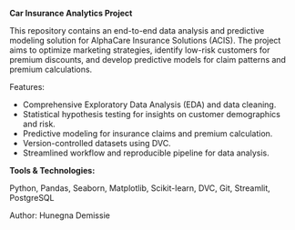 **Car Insurance Analytics Project**

This repository contains an end-to-end data analysis and predictive modeling solution for AlphaCare Insurance Solutions (ACIS). The project aims to optimize marketing strategies, identify low-risk customers for premium discounts, and develop 
predictive models for claim patterns and premium calculations.

Features:
- Comprehensive Exploratory Data Analysis (EDA) and data cleaning.
- Statistical hypothesis testing for insights on customer demographics and risk.
- Predictive modeling for insurance claims and premium calculation.
- Version-controlled datasets using DVC.
- Streamlined workflow and reproducible pipeline for data analysis.

**Tools & Technologies:**

Python, Pandas, Seaborn, Matplotlib, Scikit-learn, DVC, Git, Streamlit, PostgreSQL

Author: Hunegna Demissie
